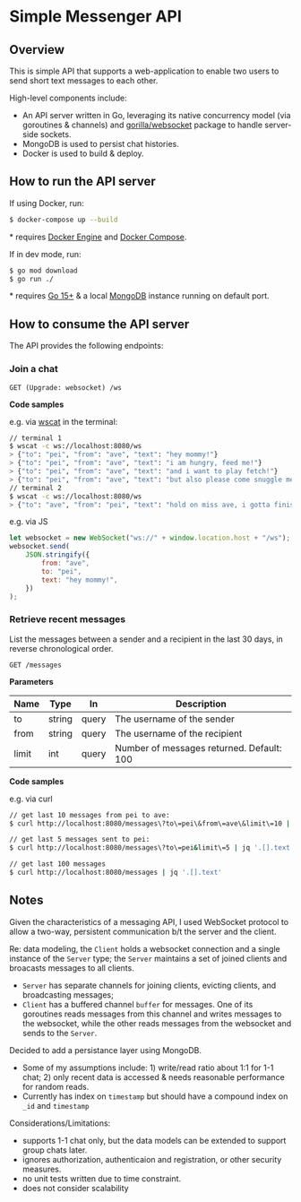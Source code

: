 # Simple Messenger API 

## Overview

This is simple API that supports a web-application to enable two users to send short text messages to each other.

High-level components include:
- An API server written in Go, leveraging its native concurrency model (via goroutines & channels) and [gorilla/websocket](https://github.com/gorilla/websocket) package to handle server-side sockets. 
- MongoDB is used to persist chat histories.
- Docker is used to build & deploy.

## How to run the API server

If using Docker, run:
```bash
$ docker-compose up --build
```
\* requires [Docker Engine](https://docs.docker.com/engine/) and [Docker Compose](https://docs.docker.com/compose/install/).

If in dev mode, run:
```bash
$ go mod download
$ go run ./
```
\* requires [Go 15+](https://go.dev/dl/) & a local [MongoDB](https://www.mongodb.com/) instance running on default port.

## How to consume the API server

The API provides the following endpoints:

### Join a chat

```
GET (Upgrade: websocket) /ws 
```

**Code samples**

e.g. via [wscat](https://www.npmjs.com/package/wscat) in the terminal:
```bash
// terminal 1
$ wscat -c ws://localhost:8080/ws
> {"to": "pei", "from": "ave", "text": "hey mommy!"}
> {"to": "pei", "from": "ave", "text": "i am hungry, feed me!"}
> {"to": "pei", "from": "ave", "text": "and i want to play fetch!"}
> {"to": "pei", "from": "ave", "text": "but also please come snuggle me!"}
// terminal 2
$ wscat -c ws://localhost:8080/ws
> {"to": "ave", "from": "pei", "text": "hold on miss ave, i gotta finish this coding assignment."} 
```

e.g. via JS
```javascript
let websocket = new WebSocket("ws://" + window.location.host + "/ws");
websocket.send(
    JSON.stringify({
        from: "ave",
        to: "pei",
        text: "hey mommy!",
    })
);
```

### Retrieve recent messages
List the messages between a sender and a recipient in the last 30 days, in reverse chronological order.

```
GET /messages
```

**Parameters**

| Name | Type | In  | Description |
|---------|--------|---------| --------------------|
| to | string | query | The username of the sender |
| from | string | query | The username of the recipient  |
| limit | int | query | Number of messages returned. Default: 100 |


**Code samples**

e.g. via curl
```bash
// get last 10 messages from pei to ave:
$ curl http://localhost:8080/messages\?to\=pei\&from\=ave\&limit\=10 | jq '.[].text'

// get last 5 messages sent to pei:
$ curl http://localhost:8080/messages\?to\=pei&limit\=5 | jq '.[].text'

// get last 100 messages
$ curl http://localhost:8080/messages | jq '.[].text'
```

## Notes

Given the characteristics of a messaging API, I used WebSocket protocol to allow a two-way, persistent communication b/t the server and the client. 

Re: data modeling, the `Client` holds a websocket connection and a single instance of the `Server` type; the `Server` maintains a set of joined clients and broacasts messages to all clients. 
- `Server` has separate channels for joining clients, evicting clients, and broadcasting messages;
- `Client` has a buffered channel `buffer` for messages. One of its goroutines reads messages from this channel and writes messages to the websocket, while the other reads messages from the websocket and sends to the `Server`.

Decided to add a persistance layer using MongoDB.
- Some of my assumptions include: 1) write/read ratio about 1:1 for 1-1 chat; 2) only recent data is accessed & needs reasonable performance for random reads. 
- Currently has index on `timestamp` but should have a compound index on `_id` and `timestamp` 

Considerations/Limitations:
- supports 1-1 chat only, but the data models can be extended to support group chats later.
- ignores authorization, authenticaion and registration, or other security measures.
- no unit tests written due to time constraint.
- does not consider scalability
